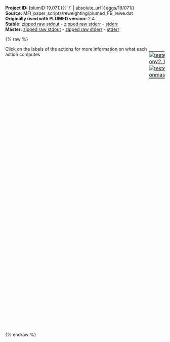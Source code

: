**Project ID:** [plumID:19.071]({{ '/' | absolute_url }}eggs/19/071/)  
**Source:** MFI_paper_scripts/reweighting/plumed_FB_rewe.dat  
**Originally used with PLUMED version:** 2.4  
**Stable:** [zipped raw stdout](plumed_FB_rewe.dat.plumed.stdout.txt.zip) - [zipped raw stderr](plumed_FB_rewe.dat.plumed.stderr.txt.zip) - [stderr](plumed_FB_rewe.dat.plumed.stderr)  
**Master:** [zipped raw stdout](plumed_FB_rewe.dat.plumed_master.stdout.txt.zip) - [zipped raw stderr](plumed_FB_rewe.dat.plumed_master.stderr.txt.zip) - [stderr](plumed_FB_rewe.dat.plumed_master.stderr)  

{% raw %}
<div style="width: 100%; float:left">
<div style="width: 90%; float:left" id="value_details_data/MFI_paper_scripts/reweighting/plumed_FB_rewe.dat"> Click on the labels of the actions for more information on what each action computes </div>
<div style="width: 10%; float:left"><table><tr><td style="padding:1px"><a href="plumed_FB_rewe.dat.plumed.stderr"><img src="https://img.shields.io/badge/v2.10-failed-red.svg" alt="tested onv2.10" /></a></td></tr><tr><td style="padding:1px"><a href="plumed_FB_rewe.dat.plumed_master.stderr"><img src="https://img.shields.io/badge/master-failed-red.svg" alt="tested onmaster" /></a></td></tr></table></div></div>
<pre style="width=97%;">
<b name="data/MFI_paper_scripts/reweighting/plumed_FB_rewe.datp" onclick='showPath("data/MFI_paper_scripts/reweighting/plumed_FB_rewe.dat","data/MFI_paper_scripts/reweighting/plumed_FB_rewe.datp","data/MFI_paper_scripts/reweighting/plumed_FB_rewe.datp","brown")'>p</b>: <span class="plumedtooltip" style="color:green">READ<span class="right">Read quantities from a colvar file. <a href="https://www.plumed.org/doc-master/user-doc/html/_r_e_a_d.html" style="color:green">More details</a><i></i></span></span>  <span class="plumedtooltip">FILE<span class="right">the name of the file from which to read these quantities<i></i></span></span>=./position <span class="plumedtooltip">VALUES<span class="right">the values to read from the file<i></i></span></span>=p.x <span class="plumedtooltip">IGNORE_FORCES<span class="right"> use this flag if the forces added by any bias can be safely ignored<i></i></span></span> <span class="plumedtooltip">IGNORE_TIME<span class="right"> ignore the time in the colvar file<i></i></span></span>
<br/><span style="display:none;" id="data/MFI_paper_scripts/reweighting/plumed_FB_rewe.datp">The READ action with label <b>p</b> calculates the following quantities:<table  align="center" frame="void" width="95%" cellpadding="5%"><tr><td width="5%"><b> Quantity </b>  </td><td><b> Description </b> </td></tr><tr><td width="5%">p..#!custom</td><td>the names of the output components for this action depend on the actions input file see the example inputs below for details</td></tr></table></span><span class="plumedtooltip" style="color:green">EXTERNAL<span class="right">Calculate a restraint that is defined on a grid that is read during start up <a href="https://www.plumed.org/doc-master/user-doc/html/_e_x_t_e_r_n_a_l.html" style="color:green">More details</a><i></i></span></span> <span class="plumedtooltip">ARG<span class="right">the labels of the scalars on which the bias will act<i></i></span></span>=<b name="data/MFI_paper_scripts/reweighting/plumed_FB_rewe.datp">p.x</b> <span class="plumedtooltip">FILE<span class="right">the name of the file containing the external potential<i></i></span></span>=grid.dat <span class="plumedtooltip">LABEL<span class="right">a label for the action so that its output can be referenced in the input to other actions<i></i></span></span>=<b name="data/MFI_paper_scripts/reweighting/plumed_FB_rewe.datmetad" onclick='showPath("data/MFI_paper_scripts/reweighting/plumed_FB_rewe.dat","data/MFI_paper_scripts/reweighting/plumed_FB_rewe.datmetad","data/MFI_paper_scripts/reweighting/plumed_FB_rewe.datmetad","brown")'>metad</b>
<br/><span style="display:none;" id="data/MFI_paper_scripts/reweighting/plumed_FB_rewe.datmetad">The EXTERNAL action with label <b>metad</b> calculates the following quantities:<table  align="center" frame="void" width="95%" cellpadding="5%"><tr><td width="5%"><b> Quantity </b>  </td><td><b> Description </b> </td></tr><tr><td width="5%">metad.bias</td><td>the instantaneous value of the bias potential</td></tr></table></span><b name="data/MFI_paper_scripts/reweighting/plumed_FB_rewe.datbias" onclick='showPath("data/MFI_paper_scripts/reweighting/plumed_FB_rewe.dat","data/MFI_paper_scripts/reweighting/plumed_FB_rewe.datbias","data/MFI_paper_scripts/reweighting/plumed_FB_rewe.datbias","brown")'>bias</b>: <span class="plumedtooltip" style="color:green">REWEIGHT_BIAS<span class="right">Calculate weights for ensemble averages that negate the effect the bias has on the region of phase space explored <a href="https://www.plumed.org/doc-master/user-doc/html/_r_e_w_e_i_g_h_t__b_i_a_s.html" style="color:green">More details</a><i></i></span></span> <span class="plumedtooltip">TEMP<span class="right">the system temperature<i></i></span></span>=120

<span style="display:none;" id="data/MFI_paper_scripts/reweighting/plumed_FB_rewe.datbias">The REWEIGHT_BIAS action with label <b>bias</b> calculates the following quantities:<table  align="center" frame="void" width="95%" cellpadding="5%"><tr><td width="5%"><b> Quantity </b>  </td><td><b> Description </b> </td></tr><tr><td width="5%">bias.value</td><td>the weight to use for this frame to negate the effect the bias</td></tr></table></span><span class="plumedtooltip" style="color:green">HISTOGRAM<span class="right">Accumulate the average probability density along a few CVs from a trajectory. <a href="https://www.plumed.org/doc-master/user-doc/html/_h_i_s_t_o_g_r_a_m.html" style="color:green">More details</a><i></i></span></span> ...
  <span class="plumedtooltip">ARG<span class="right">the quantities that are being used to construct the histogram<i></i></span></span>=<b name="data/MFI_paper_scripts/reweighting/plumed_FB_rewe.datp">p.x</b>
  <span class="plumedtooltip">GRID_MIN<span class="right"> the lower bounds for the grid<i></i></span></span>=-2.6
  <span class="plumedtooltip">GRID_MAX<span class="right"> the upper bounds for the grid<i></i></span></span>=2.6
  <span class="plumedtooltip">GRID_BIN<span class="right">the number of bins for the grid<i></i></span></span>=500
  <span class="plumedtooltip">BANDWIDTH<span class="right">the bandwidths for kernel density esimtation<i></i></span></span>=0.04
  <span class="plumedtooltip">LOGWEIGHTS<span class="right">the logarithm of the quantity to use as the weights when calculating averages<i></i></span></span>=<b name="data/MFI_paper_scripts/reweighting/plumed_FB_rewe.datbias">bias</b>
  <span class="plumedtooltip">LABEL<span class="right">a label for the action so that its output can be referenced in the input to other actions<i></i></span></span>=<b name="data/MFI_paper_scripts/reweighting/plumed_FB_rewe.dathh" onclick='showPath("data/MFI_paper_scripts/reweighting/plumed_FB_rewe.dat","data/MFI_paper_scripts/reweighting/plumed_FB_rewe.dathh","data/MFI_paper_scripts/reweighting/plumed_FB_rewe.dathh","brown")'>hh</b>
... HISTOGRAM
<br/><span style="display:none;" id="data/MFI_paper_scripts/reweighting/plumed_FB_rewe.dathh">The HISTOGRAM action with label <b>hh</b> calculates the following quantities:<table  align="center" frame="void" width="95%" cellpadding="5%"><tr><td width="5%"><b> Quantity </b>  </td><td><b> Description </b> </td></tr><tr><td width="5%">hh.value</td><td>the estimate of the histogram as a function of the argument that was obtained</td></tr></table></span><b name="data/MFI_paper_scripts/reweighting/plumed_FB_rewe.datff" onclick='showPath("data/MFI_paper_scripts/reweighting/plumed_FB_rewe.dat","data/MFI_paper_scripts/reweighting/plumed_FB_rewe.datff","data/MFI_paper_scripts/reweighting/plumed_FB_rewe.datff","brown")'>ff</b>: <span class="plumedtooltip" style="color:green">CONVERT_TO_FES<span class="right">Convert a histogram to a free energy surface. <a href="https://www.plumed.org/doc-master/user-doc/html/_c_o_n_v_e_r_t__t_o__f_e_s.html" style="color:green">More details</a><i></i></span></span> <span class="plumedtooltip">GRID<span class="right">the histogram that you would like to convert into a free energy surface (old syntax)<i></i></span></span>=<b name="data/MFI_paper_scripts/reweighting/plumed_FB_rewe.dathh">hh</b> <span class="plumedtooltip">TEMP<span class="right">the temperature at which you are operating<i></i></span></span>=120 


<span style="display:none;" id="data/MFI_paper_scripts/reweighting/plumed_FB_rewe.datff">The CONVERT_TO_FES action with label <b>ff</b> calculates the following quantities:<table  align="center" frame="void" width="95%" cellpadding="5%"><tr><td width="5%"><b> Quantity </b>  </td><td><b> Description </b> </td></tr><tr><td width="5%">ff.value</td><td>the free energy surface</td></tr></table></span><span class="plumedtooltip" style="color:green">DUMPGRID<span class="right">Output the function on the grid to a file with the PLUMED grid format. <a href="https://www.plumed.org/doc-master/user-doc/html/_d_u_m_p_g_r_i_d.html" style="color:green">More details</a><i></i></span></span> <span class="plumedtooltip">GRID<span class="right">the grid you would like to print (can also use ARG for specifying what is being printed)<i></i></span></span>=<b name="data/MFI_paper_scripts/reweighting/plumed_FB_rewe.datff">ff</b> <span class="plumedtooltip">FILE<span class="right"> the file on which to write the grid<i></i></span></span>=fes <span class="plumedtooltip">STRIDE<span class="right"> the frequency with which the grid should be output to the file<i></i></span></span>=500
</pre>
{% endraw %}
